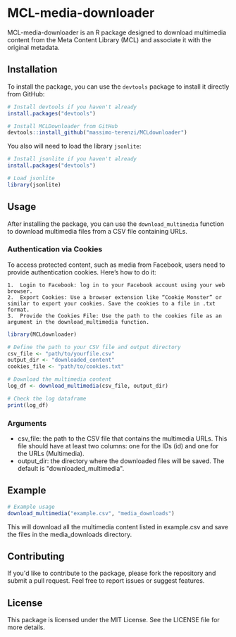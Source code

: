# MCL-media-downloader

MCL-media-downloader is an R package designed to download multimedia content from the Meta Content Library (MCL) and associate it with the original metadata.

## Installation

To install the package, you can use the `devtools` package to install it directly from GitHub:

```r
# Install devtools if you haven't already
install.packages("devtools")

# Install MCLDownloader from GitHub
devtools::install_github("massimo-terenzi/MCLdownloader")
```

You also will need to load the library `jsonlite`:

```r
# Install jsonlite if you haven't already
install.packages("devtools")

# Load jsonlite
library(jsonlite)
```

## Usage

After installing the package, you can use the `download_multimedia` function to download multimedia files from a CSV file containing URLs.

### Authentication via Cookies

To access protected content, such as media from Facebook, users need to provide authentication cookies. Here’s how to do it:

	1.	Login to Facebook: log in to your Facebook account using your web browser.
	2.	Export Cookies: Use a browser extension like “Cookie Monster” or similar to export your cookies. Save the cookies to a file in .txt format.
	3.	Provide the Cookies File: Use the path to the cookies file as an argument in the download_multimedia function.

```r
library(MCLdownloader)

# Define the path to your CSV file and output directory
csv_file <- "path/to/yourfile.csv"
output_dir <- "downloaded_content"
cookies_file <- "path/to/cookies.txt"

# Download the multimedia content
log_df <- download_multimedia(csv_file, output_dir)

# Check the log dataframe
print(log_df)
```

### Arguments

* csv_file: the path to the CSV file that contains the multimedia URLs. This file should have at least two columns: one for the IDs (id) and one for the URLs (Multimedia).
* output_dir: the directory where the downloaded files will be saved. The default is "downloaded_multimedia".

## Example

```r
# Example usage
download_multimedia("example.csv", "media_downloads")
```

This will download all the multimedia content listed in example.csv and save the files in the media_downloads directory.

## Contributing

If you'd like to contribute to the package, please fork the repository and submit a pull request. Feel free to report issues or suggest features.

## License

This package is licensed under the MIT License. See the LICENSE file for more details.
